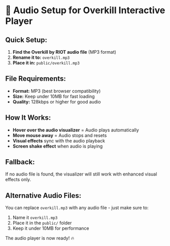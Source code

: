 # 🎵 Audio Setup for Overkill Interactive Player

## Quick Setup:

1. **Find the Overkill by RIOT audio file** (MP3 format)
2. **Rename it to:** `overkill.mp3`
3. **Place it in:** `public/overkill.mp3`

## File Requirements:
- **Format:** MP3 (best browser compatibility)
- **Size:** Keep under 10MB for fast loading
- **Quality:** 128kbps or higher for good audio

## How It Works:
- **Hover over the audio visualizer** = Audio plays automatically
- **Move mouse away** = Audio stops and resets
- **Visual effects** sync with the audio playback
- **Screen shake effect** when audio is playing

## Fallback:
If no audio file is found, the visualizer will still work with enhanced visual effects only.

## Alternative Audio Files:
You can replace `overkill.mp3` with any audio file - just make sure to:
1. Name it `overkill.mp3`
2. Place it in the `public/` folder
3. Keep it under 10MB for performance

The audio player is now ready! 🔥